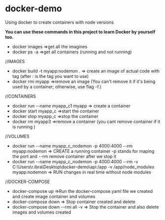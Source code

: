# docker-demo

Using docker to create containers with node versions

<b> You can use these commands in this project to learn Docker by yourself too. </b>

- docker images =>get all the imagines <br>
- docker ps -a =>get all containers (running and not running)<br>

//IMAGES <br>
- docker build -t myapp:nodemon . => create an image of actual code with tag (after : is the tag you want to use) <br>
- docker rmi myapp =>remove an image (You can't remove it if it's being used by a container; otherwise, use flag -f.) <br>

//CONTAINERS <br>
- docker run --name myapp_c1 myapp => create a container <br>
- docker start myapp_c =>start the container <br>
- docker stop myapp_c =>stop the container <br>
- docker rm myapp3 =>remove a container (you cant remove container if it is running ) <br>

//VOLUMES <br>
- docker run --name myapp_c_nodemon -p 4000:4000 --rm myapp:nodemon => CREATE a running container -p stands for maping the port and --rm remove container after we stop it <br>
- docker run --name myapp_c_nodemon -p 4000:4000 --rm -v C:\Users\r.ibra\Desktop\docker-demo\api:/app -v /app/node_modules myapp:nodemon => RUN changes in real time without node modules <br>

//DOCKER-COMPOSE <br>
- docker-compose up =>Run the docker-compose.yaml file we created and create image container and volumes <br>
- docker-compose down => Stop container created and delete <br>
- docker-compose down --rmi all -v => Stop the container and also delete images and volumes created <br>
